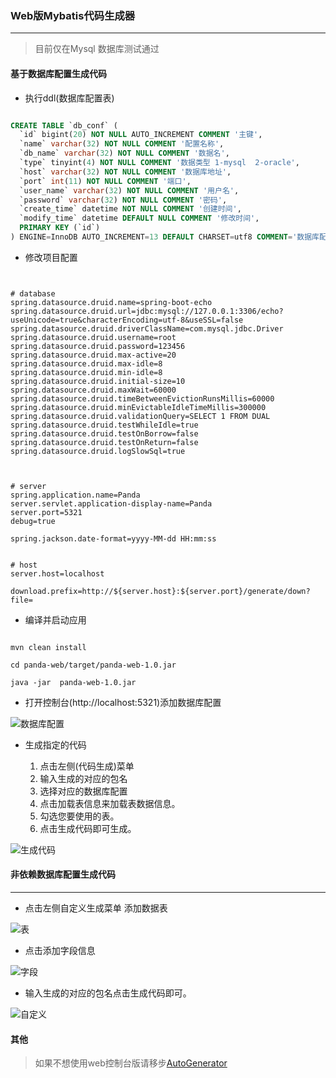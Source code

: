### Web版Mybatis代码生成器

******


>   目前仅在Mysql 数据库测试通过

####    基于数据库配置生成代码


* 执行ddl(数据库配置表)

```sql

CREATE TABLE `db_conf` (
  `id` bigint(20) NOT NULL AUTO_INCREMENT COMMENT '主键',
  `name` varchar(32) NOT NULL COMMENT '配置名称',
  `db_name` varchar(32) NOT NULL COMMENT '数据名',
  `type` tinyint(4) NOT NULL COMMENT '数据类型 1-mysql  2-oracle',
  `host` varchar(32) NOT NULL COMMENT '数据库地址',
  `port` int(11) NOT NULL COMMENT '端口',
  `user_name` varchar(32) NOT NULL COMMENT '用户名',
  `password` varchar(32) NOT NULL COMMENT '密码',
  `create_time` datetime NOT NULL COMMENT '创建时间',
  `modify_time` datetime DEFAULT NULL COMMENT '修改时间',
  PRIMARY KEY (`id`)
) ENGINE=InnoDB AUTO_INCREMENT=13 DEFAULT CHARSET=utf8 COMMENT='数据库配置表';

```

* 修改项目配置

```properties


# database
spring.datasource.druid.name=spring-boot-echo
spring.datasource.druid.url=jdbc:mysql://127.0.0.1:3306/echo?useUnicode=true&characterEncoding=utf-8&useSSL=false
spring.datasource.druid.driverClassName=com.mysql.jdbc.Driver
spring.datasource.druid.username=root
spring.datasource.druid.password=123456
spring.datasource.druid.max-active=20
spring.datasource.druid.max-idle=8
spring.datasource.druid.min-idle=8
spring.datasource.druid.initial-size=10
spring.datasource.druid.maxWait=60000
spring.datasource.druid.timeBetweenEvictionRunsMillis=60000
spring.datasource.druid.minEvictableIdleTimeMillis=300000
spring.datasource.druid.validationQuery=SELECT 1 FROM DUAL
spring.datasource.druid.testWhileIdle=true
spring.datasource.druid.testOnBorrow=false
spring.datasource.druid.testOnReturn=false
spring.datasource.druid.logSlowSql=true



# server
spring.application.name=Panda
server.servlet.application-display-name=Panda
server.port=5321
debug=true

spring.jackson.date-format=yyyy-MM-dd HH:mm:ss


# host
server.host=localhost

download.prefix=http://${server.host}:${server.port}/generate/down?file=

```
* 编译并启动应用

```jshelllanguage

mvn clean install 

cd panda-web/target/panda-web-1.0.jar

java -jar  panda-web-1.0.jar

```

* 打开控制台(http://localhost:5321)添加数据库配置

![数据库配置](..//raw/master/screenshot/db-config.png "数据库配置")

* 生成指定的代码
    
    1. 点击左侧(代码生成)菜单 
    2. 输入生成的对应的包名
    3. 选择对应的数据库配置
    4. 点击加载表信息来加载表数据信息。
    5. 勾选您要使用的表。
    6. 点击生成代码即可生成。

![生成代码](../raw/master/screenshot/create.png "生成代码")



####    非依赖数据库配置生成代码

---------

* 点击左侧自定义生成菜单 添加数据表

![表](../screenshot/table.png "表信息")

* 点击添加字段信息

![字段](../screenshot/field.png "字段信息")

* 输入生成的对应的包名点击生成代码即可。

![自定义](../screenshot/custom.png "自定义")



####    其他

>   如果不想使用web控制台版请移步[AutoGenerator](https://github.com/av1900/AutoGenerator)







